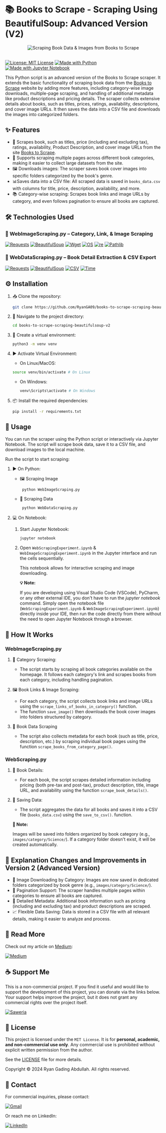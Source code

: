 # 📚 Books to Scrape - Scraping Using BeautifulSoup: Advanced Version (V2)

<div align="center">
   <img src="images/titles-picture-logo.png" alt="Scraping Book Data & Images from Books to Scrape">
</div>

</br>

[![License: MIT License](https://img.shields.io/badge/license-MIT%20License-blue?style=for-the-badge)](LICENSE) [![Made with Python](https://img.shields.io/badge/Made%20with-Python-3776AB?logo=python&style=for-the-badge)](https://www.python.org/) [![Made with Jupyter Notebook](https://img.shields.io/badge/Made%20with-Jupyter%20Notebook-orange?logo=jupyter&style=for-the-badge)](https://jupyter.org/)

This Python script is an advanced version of the Books to Scrape scraper. It extends the basic functionality of scraping book data from the [Books to Scrape](https://books.toscrape.com/) website by adding more features, including category-wise image downloads, multiple-page scraping, and handling of additional metadata like product descriptions and pricing details. The scraper collects extensive details about books, such as titles, prices, ratings, availability, descriptions, and cover image URLs. It then saves the data into a CSV file and downloads the images into categorized folders.

## ✨ Features

- 📖 Scrapes book, such as titles, price (including and excluding tax), ratings, availability, Product Description, and cover image URLs from the site [Books to Scrape](https://books.toscrape.com/).
- 📂 Supports scraping multiple pages across different book categories, making it easier to collect large datasets from the site.
- 🖼️ Downloads images: The scraper saves book cover images into specific folders categorized by the book's genre.
- 📊Saves data into a CSV file: All scraped data is saved in `books_data.csv` with columns for title, price, description, availability, and more.
- 📚 Category-wise scraping: Scrapes book links and image URLs by category, and even follows pagination to ensure all books are captured.

## 🛠️ Technologies Used

### 🔹 WebImageScraping.py – Category, Link, & Image Scraping

[![Requests](https://img.shields.io/badge/Requests-Get%20HTML%20Content-blue?logo=requests&style=for-the-badge)](https://docs.python-requests.org/)
[![BeautifulSoup](https://img.shields.io/badge/BeautifulSoup-Parse%20Category%20HTML-brightgreen?logo=beautifulsoup&style=for-the-badge)](https://www.crummy.com/software/BeautifulSoup/)
[![Wget](https://img.shields.io/badge/Wget-Download%20Images-blue?logo=gnu&style=for-the-badge)](https://pypi.org/project/wget/)
[![OS](https://img.shields.io/badge/OS-File%20Existence%20Check-lightgrey?style=for-the-badge)](https://docs.python.org/3/library/os.html)
[![re](https://img.shields.io/badge/re-Sanitize%20Filename-orange?style=for-the-badge)](https://docs.python.org/3/library/re.html)
[![Pathlib](https://img.shields.io/badge/Pathlib-Create%20Folders-9cf?style=for-the-badge)](https://docs.python.org/3/library/pathlib.html)

### 🔹 WebDataScraping.py – Book Detail Extraction & CSV Export

[![Requests](https://img.shields.io/badge/Requests-HTTP%20Data%20Retrieval-blue?logo=requests&style=for-the-badge)](https://docs.python-requests.org/)
[![BeautifulSoup](https://img.shields.io/badge/BeautifulSoup-Extract%20Book%20Details-brightgreen?logo=beautifulsoup&style=for-the-badge)](https://www.crummy.com/software/BeautifulSoup/)
[![CSV](https://img.shields.io/badge/CSV-Save%20Scraped%20Data-lightgrey?style=for-the-badge)](https://docs.python.org/3/library/csv.html)
[![Time](https://img.shields.io/badge/Time-Delay%20Between%20Requests-yellow?style=for-the-badge)](https://docs.python.org/3/library/time.html)

## ⚙️ Installation

1. 📥 Clone the repository:

   ```bash
   git clone https://github.com/RyanGA09/books-to-scrape-scraping-beautifulsoup-v2.git
   ```

2. 📁 Navigate to the project directory:

   ```bash
   cd books-to-scrape-scraping-beautifulsoup-v2
   ```

3. 🐍 Create a virtual environment:

   ```bash
   python3 -m venv venv
   ```

4. ▶️ Activate Virtual Environment:

   - On Linux/MacOS:

   ```bash
   source venv/bin/activate # On Linux
   ```

   - On Windows:

     ```bash
     venv\Scripts\activate # On Windows
     ```

5. 📦 Install the required dependencies:

   ```bash
   pip install -r requirements.txt
   ```

## 🚀 Usage

You can run the scraper using the Python script or interactively via Jupyter Notebook. The script will scrape book data, save it to a CSV file, and download images to the local machine.

Run the script to start scraping:

1. ▶️ On Python:

   - 🖼️ Scraping Image

     ```bash
      python WebImageScraping.py
     ```

   - 📄 Scraping Data

     ```bash
      python WebDataScraping.py
     ```

2. 💻 On Notebook:

   1. Start Jupyter Notebook:

      ```bash
      jupyter notebook
      ```

   2. Open `WebScrapingExperiment.ipynb` &  `WebImageScrapingExperiment.ipynb` in the Jupyter interface and run the cells sequentially.

      This notebook allows for interactive scraping and image downloading.

      **💡 Note:**

      If you are developing using Visual Studio Code (VSCode), PyCharm, or any other external IDE, you don't have to run the _jupyter notebook_ command. Simply open the notebook file (`WebScrapingExperiment.ipynb` &  `WebImageScrapingExperiment.ipynb`) directly inside your IDE, then run the code directly from there without the need to open Jupyter Notebook through a browser.

## 🧠 How It Works

### WebImageScraping.py

1. 🔎 Category Scraping:

   - The script starts by scraping all book categories available on the homepage. It follows each category's link and scrapes books from each category, including handling pagination.

2. 🖼️ Book Links & Image Scraping:

   - For each category, the script collects book links and image URLs using the `scrape_links_of_books_in_category()` function.
   - The function `save_image()` then downloads the book cover images into folders structured by category.

3. 📝 Book Data Scraping
   - The script also collects metadata for each book (such as title, price, description, etc.) by scraping individual book pages using the function `scrape_books_from_category_page()`.

### WebScraping.py

1. 📘 Book Details:

   - For each book, the script scrapes detailed information including pricing (both pre-tax and post-tax), product description, title, image URL, and availability using the function `scrape_book_details()`.

2. 💾 Saving Data:

   - The script aggregates the data for all books and saves it into a CSV file (`books_data.csv`) using the `save_to_csv()`. function.

   **📂 Note:**

   Images will be saved into folders organized by book category (e.g., `images/category/Science/`). If a category folder doesn't exist, it will be created automatically.

## 🔄 Explanation Changes and Improvements in Version 2 (Advanced Version)

- 📁 Image Downloading by Category: Images are now saved in dedicated folders categorized by book genre (e.g., `images/category/Science/`).
- 📄 Pagination Support: The scraper handles multiple pages within categories to ensure all books are captured.
- 🧾 Detailed Metadata: Additional book information such as pricing (including and excluding tax) and product descriptions are scraped.
- 📈 Flexible Data Saving: Data is stored in a CSV file with all relevant details, making it easier to analyze and process.

## 📰 Read More

Check out my article on [Medium](https://medium.com/@ryangadingabdullah/):

[![Medium](https://img.shields.io/badge/Medium-Article-000000?logo=medium&style=for-the-badge)](https://medium.com/@ryangadingabdullah/scraping-book-data-from-books-to-scrape-with-python-using-beautifulsoup-advanced-version-v2-dc7d59b8634e)

## ☕ Support Me

This is a non-commercial project. If you find it useful and would like to support the development of this project, you can donate via the links below. Your support helps improve the project, but it does not grant any commercial rights over the project itself.

[![Saweria](https://img.shields.io/badge/Saweria-Support-orange?logo=saweria&style=for-the-badge)](https://saweria.co/RyanGA09)

<!-- [![PayPal](https://img.shields.io/badge/PayPal-Donate-00457C?logo=paypal&style=for-the-badge)](https://www.paypal.me/ryangading) -->

## 📜 License

This project is licensed under the `MIT License`. It is for **personal, academic, and non-commercial use only**. Any commercial use is prohibited without explicit written permission from the author.

See the [LICENSE](LICENSE) file for more details.

Copyright &copy; 2024 Ryan Gading Abdullah. All rights reserved.

## 📧 Contact

For commercial inquiries, please contact:

[![Gmail](https://img.shields.io/badge/Gmail-Contact-D14836?logo=gmail&style=for-the-badge)](mailto:ryangadinga90@gmail.com)

Or reach me on LinkedIn:

[![LinkedIn](https://img.shields.io/badge/LinkedIn-Connect-blue?logo=linkedin&style=for-the-badge)](https://www.linkedin.com/in/ryan-gading-abdullah/)
